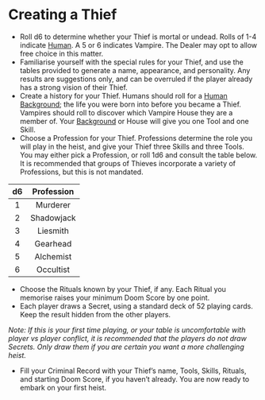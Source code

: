 # Creating a Thief
*  Roll d6 to determine whether your Thief is mortal or undead. Rolls of 1-4 indicate [Human](https://bloodheist.github.io/#/Human). A 5 or 6 indicates Vampire. The Dealer may opt to allow free choice in this matter.
* Familiarise yourself with the special rules for your Thief, and use the tables provided to generate a name, appearance, and personality. Any results are suggestions only, and can be overruled if the player already has a strong vision of their Thief.
* Create a history for your Thief. Humans should roll for a [Human Background](https://bloodheist.github.io/#/Human?id=human-backgrounds); the life you were born into before you became a Thief. Vampires should roll to discover which Vampire House they are a member of. Your [Background](https://bloodheist.github.io/#/Human?id=human-backgrounds) or House will give you one Tool and one Skill.
* Choose a Profession for your Thief. Professions determine the role you will play in the heist, and give your Thief three Skills and three Tools. You may either pick a Profession, or roll 1d6 and consult the table below. It is recommended that groups of Thieves incorporate a variety of Professions, but this is not mandated.  

| d6  | Profession  |
|:-: |:-:|
| 1 | Murderer |        
| 2 | Shadowjack |      
| 3 | Liesmith |   
| 4 | Gearhead |
| 5 | Alchemist |
| 6 | Occultist |  
     
*  Choose the Rituals known by your Thief, if any. Each Ritual you memorise raises your minimum Doom Score by one point. 
* Each player draws a Secret, using a standard deck of 52 playing cards. Keep the result hidden from the other players.  

*Note: If this is your first time playing, or your table is uncomfortable with player vs player conflict, it is recommended that the players do not draw Secrets. Only draw them if you are certain you want a more challenging heist.*   

* Fill your Criminal Record with your Thief’s name, Tools, Skills, Rituals, and starting Doom Score, if you haven’t already. You are now ready to embark on your first heist. 
